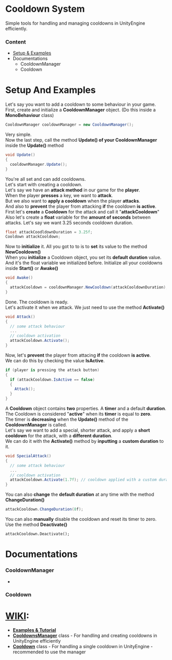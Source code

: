 # Cooldown System
Simple tools for handling and managing cooldowns in UnityEngine efficiently.
### Content
- [Setup & Examples](#setup-and-examples)
- Documentations
  - CooldownManager
  - Cooldown

# Setup And Examples
Let's say you want to add a cooldown to some behaviour in your game.  
First, create and initialize a **CooldownManager** object. (Do this inside a **MonoBehaviour** class)
```csharp
CooldownManager cooldownManager = new CooldownManager();
```
Very simple.  
Now the last step, call the method **Update() of your CooldownManager** inside the **Update()** method  
```csharp
void Update()
{
  cooldownManager.Update();
}
```
You're all set and can add cooldowns.  
Let's start with creating a cooldown.  
Let's say we have an **attack method** in our game for the **player**.  
When the player **presses** a key, we want to **attack**.  
But we also want to **apply a cooldown** when the player **attacks**.  
And also to **prevent** the player from attacking **if** the cooldown **is active**.  
First let's **create** a **Cooldown** for the attack and call it "**attackCooldown**"   
Also let's create a **float** variable for the **amount of seconds** between attacks. 
Let's say we want 3.25 seconds cooldown duration.
```csharp
float attackCoodldownDuration = 3.25f;
Cooldown attackCooldown;
```
Now to **initialize** it. All you got to to is to **set** its value to the method **NewCooldown()**  
When you **initialize** a Cooldown object, you set its **default duration** value.  
And it's the float variable we initialized before.
Initialize all your cooldowns inside **Start()** or **Awake()**  
```csharp
void Awake()
{
  attackCooldown = cooldownManager.NewCooldown(attackCooldownDuration);
}
```
Done. The cooldown is ready.  
Let's activate it when we attack. We just need to use the method **Activate()**  
```csharp
void Attack()
{
  // some attack behaviour
  ...
  // cooldown activation
  attackCooldown.Activate();
}
```
Now, let's **prevent** the player from attacing **if** the cooldown **is active**.  
We can do this by checking the value **IsActive**.  
```csharp
if (player is pressing the attack button)
{
  if (attackCooldown.IsActive == false)
  {
    Attack();
  }
}
```
A **Cooldown** object contains **two** properties. A **timer** and a default **duration**.  
The Cooldown is considered "**active**" when its **timer** is equal to **zero**.  
The timer is **decreasing** when the **Update()** method of the **CooldownManager** is called.  
Let's say we want to add a special, shorter attack, and apply a **short cooldown** for the attack, with a **different duration**.  
We can do it with the **Activate()** method by **inputting** a **custom duration** to it.  
```csharp
void SpecialAttack()
{
  // some attack behaviour
  ...
  // cooldown activation
  attackCooldown.Activate(1.7f); // cooldown applied with a custom duration.
}
```
You can also **change** the **default duration** at any time with the method **ChangeDuration()**
```csharp
attackCooldown.ChangeDuration(8f);
```
You can also **manually** disable the cooldown and reset its timer to zero.  
Use the method **Deactivate()**  
```
attackCooldown.Deactivate();
```
# Documentations
### CooldownManager
- 
### Cooldown

# [WIKI]:
* **[Examples & Tutorial]**
* **[CooldownsManager]** class - 
For handling and creating cooldowns in UnityEngine efficiently
* **[Cooldown]** class - 
For handling a single cooldown in UnityEngine - recommended to use the manager

[WIKI]: https://github.com/JosepeDev/Cooldown-System/wiki
[Examples & Tutorial]: https://github.com/JosepeDev/Cooldown-System/wiki/Examples-&-Tutorial
[CooldownsManager]: https://github.com/JosepeDev/Cooldown-System/wiki/CooldownsManager-Class
[Cooldown]: https://github.com/JosepeDev/Cooldown-System/wiki/Cooldown-Class
